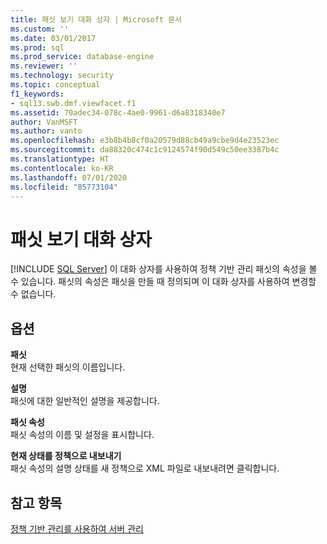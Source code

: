```yaml
---
title: 패싯 보기 대화 상자 | Microsoft 문서
ms.custom: ''
ms.date: 03/01/2017
ms.prod: sql
ms.prod_service: database-engine
ms.reviewer: ''
ms.technology: security
ms.topic: conceptual
f1_keywords:
- sql13.swb.dmf.viewfacet.f1
ms.assetid: 70adec34-078c-4ae0-9961-d6a8318340e7
author: VanMSFT
ms.author: vanto
ms.openlocfilehash: e3b8b4b8cf0a20579d88cb49a9cbe9d4e23523ec
ms.sourcegitcommit: da88320c474c1c9124574f90d549c50ee3387b4c
ms.translationtype: HT
ms.contentlocale: ko-KR
ms.lasthandoff: 07/01/2020
ms.locfileid: "85773104"
---
```

# <a name="view-facets-dialog-box"></a>패싯 보기 대화 상자
 [!INCLUDE [SQL Server](../../includes/applies-to-version/sqlserver.md)]
  이 대화 상자를 사용하여 정책 기반 관리 패싯의 속성을 볼 수 있습니다. 패싯의 속성은 패싯을 만들 때 정의되며 이 대화 상자를 사용하여 변경할 수 없습니다.  
  
## <a name="options"></a>옵션  
 **패싯**  
 현재 선택한 패싯의 이름입니다.  
  
 **설명**  
 패싯에 대한 일반적인 설명을 제공합니다.  
  
 **패싯 속성**  
 패싯 속성의 이름 및 설정을 표시합니다.  
  
 **현재 상태를 정책으로 내보내기**  
 패싯 속성의 설명 상태를 새 정책으로 XML 파일로 내보내려면 클릭합니다.  
  
## <a name="see-also"></a>참고 항목  
 [정책 기반 관리를 사용하여 서버 관리](../../relational-databases/policy-based-management/administer-servers-by-using-policy-based-management.md)  
  
  
